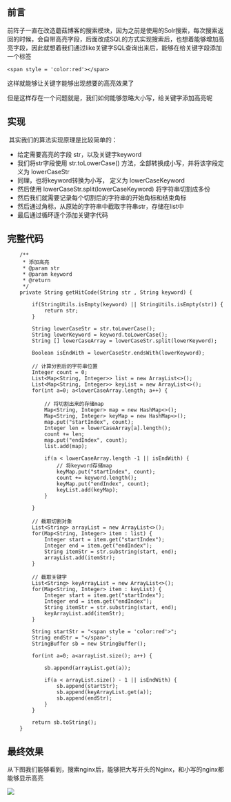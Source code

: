 前言
--

前阵子一直在改造蘑菇博客的搜索模块，因为之前是使用的Solr搜索，每次搜索返回的时候，会自带高亮字段，后面改成SQL的方式实现搜索后，也想着能够增加高亮字段，因此就想着我们通过like关键字SQL查询出来后，能够在给关键字段添加一个标签

    <span style = 'color:red'></span>

这样就能够让关键字能够出现想要的高亮效果了

但是这样存在一个问题就是，我们如何能够忽略大小写，给关键字添加高亮呢

实现
--

 其实我们的算法实现原理是比较简单的：

*   给定需要高亮的字段 str，以及关键字keyword
*   我们将str字段使用 str.toLowerCase() 方法，全部转换成小写，并将该字段定义为 lowerCaseStr
*   同理，也将keyword转换为小写， 定义为 lowerCaseKeyword
*   然后使用 lowerCaseStr.split(lowerCaseKeyword) 将字符串切割成多份
*   然后我们就需要记录每个切割后的字符串的开始角标和结束角标
*   然后通过角标，从原始的字符串中截取字符串str，存储在list中
*   最后通过循环逐个添加关键字代码

完整代码
----

        /**
         * 添加高亮
         * @param str
         * @param keyword
         * @return
         */
        private String getHitCode(String str , String keyword) {
    
            if(StringUtils.isEmpty(keyword) || StringUtils.isEmpty(str)) {
                return str;
            }
    
            String lowerCaseStr = str.toLowerCase();
            String lowerKeyword = keyword.toLowerCase();
            String [] lowerCaseArray = lowerCaseStr.split(lowerKeyword);
    
            Boolean isEndWith = lowerCaseStr.endsWith(lowerKeyword);
    
            // 计算分割后的字符串位置
            Integer count = 0;
            List<Map<String, Integer>> list = new ArrayList<>();
            List<Map<String, Integer>> keyList = new ArrayList<>();
            for(int a=0; a<lowerCaseArray.length; a++) {
    
                // 将切割出来的存储map
                Map<String, Integer> map = new HashMap<>();
                Map<String, Integer> keyMap = new HashMap<>();
                map.put("startIndex", count);
                Integer len = lowerCaseArray[a].length();
                count += len;
                map.put("endIndex", count);
                list.add(map);
    
                if(a < lowerCaseArray.length -1 || isEndWith) {
                    // 将keyword存储map
                    keyMap.put("startIndex", count);
                    count += keyword.length();
                    keyMap.put("endIndex", count);
                    keyList.add(keyMap);
                }
    
            }
    
            // 截取切割对象
            List<String> arrayList = new ArrayList<>();
            for(Map<String, Integer> item : list) {
                Integer start = item.get("startIndex");
                Integer end = item.get("endIndex");
                String itemStr = str.substring(start, end);
                arrayList.add(itemStr);
            }
    
            // 截取关键字
            List<String> keyArrayList = new ArrayList<>();
            for(Map<String, Integer> item : keyList) {
                Integer start = item.get("startIndex");
                Integer end = item.get("endIndex");
                String itemStr = str.substring(start, end);
                keyArrayList.add(itemStr);
            }
    
            String startStr = "<span style = 'color:red'>";
            String endStr = "</span>";
            StringBuffer sb = new StringBuffer();
    
            for(int a=0; a<arrayList.size(); a++) {
    
                sb.append(arrayList.get(a));
    
                if(a < arrayList.size() - 1 || isEndWith) {
                    sb.append(startStr);
                    sb.append(keyArrayList.get(a));
                    sb.append(endStr);
                }
            }
    
            return sb.toString();
        }

最终效果
----

从下图我们能够看到，搜索nginx后，能够把大写开头的Nginx，和小写的nginx都能够显示高亮

![](http://image.moguit.cn/98a2a223f0334e67a68dfbea88d8810c)